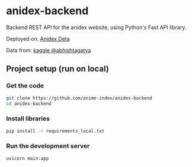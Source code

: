 # anidex-backend

Backend REST API for the anidex website, using Python's Fast API library.

Deployed on: [Anidex Deta](https://anidex.deta.dev/)

Data from: [kaggle @abhishtagatya](https://www.kaggle.com/datasets/abhishtagatya/my-anime-list-2021)

## Project setup (run on local)

### Get the code
```sh
git clone https://github.com/anime-index/anidex-backend
cd anidex-backend
```

### Install libraries
```sh
pip install -r requirements_local.txt
```

### Run the development server
```sh
uvicorn main:app
```

<!--
- MySQL cloud hosting
-->
